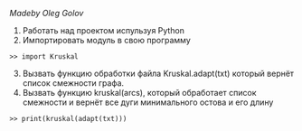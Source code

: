 *Madeby Oleg Golov*
1. Работать над проектом испульзуя Python
2. Импортировать модуль в свою программу
```
>> import Kruskal
```
3. Вызвать функцию обработки файла Kruskal.adapt(txt) который вернёт список смежности графа.
4. Вызвать функцию kruskal(arcs), который обработает список смежности и вернёт все дуги минимального остова и его длину
```
>> print(kruskal(adapt(txt)))
```
